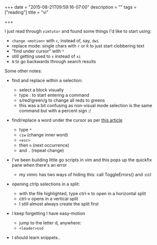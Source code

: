 +++
date = "2015-08-21T09:59:16-07:00"
description = ""
tags = ["reading"]
title = "vi"

+++

I just read through `vimtutor` and found some things I'd like to start using:

* `change <motion>` with `c`, instead of, say, `dwi`
* replace mode: single chars with `r` or `R` to just start clobbering text
* "find under cursor" with `*`
* still getting used to `s` instead of `xi`
* `N` to go backwards through search results

Some other notes:

* find and replace within a selection:
  * select a block visually
  * type : to start entering a command
  * s/red/green/g to change all reds to greens
  * this was a bit confusing as non-visual mode selection is the same command but with a percent sign :/

* find/replace a word under the cursor
as per [this article](http://vim.wikia.com/wiki/Search_and_replace_the_word_under_the_cursor)
  * type `*`
  * `ciw` (change inner word)
  * `<esc>`
  * then `n` (next occurrence)
  * and `.` (repeat change)

* I've been building little go scripts in vim and this pops up the quickfix pane when there's an error
  * my vimrc has two ways of hiding this: call ToggleErrors() and :ccl

* opening ctrlp selections in a split:
  * with the file highlighted, type ctrl-x to open in a horizontal split
  * ctrl-v opens in a vertical split
  * I still almost always create the split first

* I keep forgetting I have easy-motion
  * jump to the letter d, anywhere:
  * `<leader>ssd`

* I should learn snippets..
